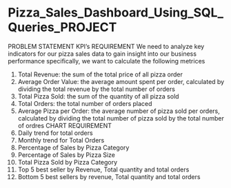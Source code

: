 # Pizza_Sales_Dashboard_Using_SQL_Queries_PROJECT

PROBLEM STATEMENT
KPI’s REQUIREMENT
We need to analyze key indicators for our pizza sales data to gain insight into our business performance specifically, we want to calculate the following metrices
1.	Total Revenue: the sum of the total price of all pizza order
2.	Average Order Value: the average amount spent per order, calculated by dividing the total revenue by the total number of orders
3.	Total Pizza Sold: the sum of the quantity of all pizza sold
4.	Total Orders: the total number of orders placed
5.	Average Pizza per Order: the average number of pizza sold per orders, calculated by dividing the total number of pizza sold by the total number of ordres
CHART REQUIREMENT
1.	Daily trend for total orders
2.	Monthly trend for Total Orders
3.	Percentage of Sales by Pizza Category
4.	Percentage of Sales by Pizza Size
5.	Total Pizza Sold by Pizza Category
6.	Top 5 best seller by Revenue, Total quantity and total orders 
7.	Bottom 5 best sellers by revenue, Total quantity and total orders

